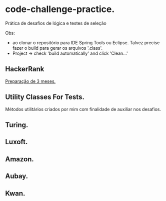 # code-challenge-practice.
Prática de desafios de lógica e testes de seleção

Obs: 
* ao clonar o repositório para IDE Spring Tools ou Eclipse. Talvez precise fazer o build para gerar os arquivos '.class'.
* Project -> check 'build automatically' and click 'Clean...'
   

## HackerRank
[Preparação de 3 meses.](https://www.hackerrank.com/interview/preparation-kits/three-month-preparation-kit/three-month-week-one/challenges)

## Utility Classes For Tests.
Métodos utilitários criados por mim com finalidade de auxiliar nos desafios.

## Turing.

## Luxoft.

## Amazon.

## Aubay.

## Kwan.
